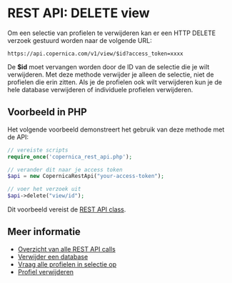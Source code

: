 # REST API: DELETE view

Om een selectie van profielen te verwijderen kan er een HTTP DELETE verzoek gestuurd worden naar de volgende URL:

`https://api.copernica.com/v1/view/$id?access_token=xxxx`

De **$id** moet vervangen worden door de ID van de selectie die je wilt verwijderen. Met deze methode verwijder je alleen de selectie, niet de profielen die erin zitten. Als je de profielen ook wilt verwijderen kun je de hele database verwijderen of individuele profielen verwijderen.


## Voorbeeld in PHP

Het volgende voorbeeld demonstreert het gebruik van deze methode met de API:

```php
// vereiste scripts
require_once('copernica_rest_api.php');

// verander dit naar je access token
$api = new CopernicaRestApi("your-access-token");

// voer het verzoek uit
$api->delete("view/id");
```

Dit voorbeeld vereist de [REST API class](rest-php).


## Meer informatie

* [Overzicht van alle REST API calls](rest-api)
* [Verwijder een database](rest-delete-database)
* [Vraag alle profielen in selectie op](rest-get-view-profiles)
* [Profiel verwijderen](rest-delete-profile)

